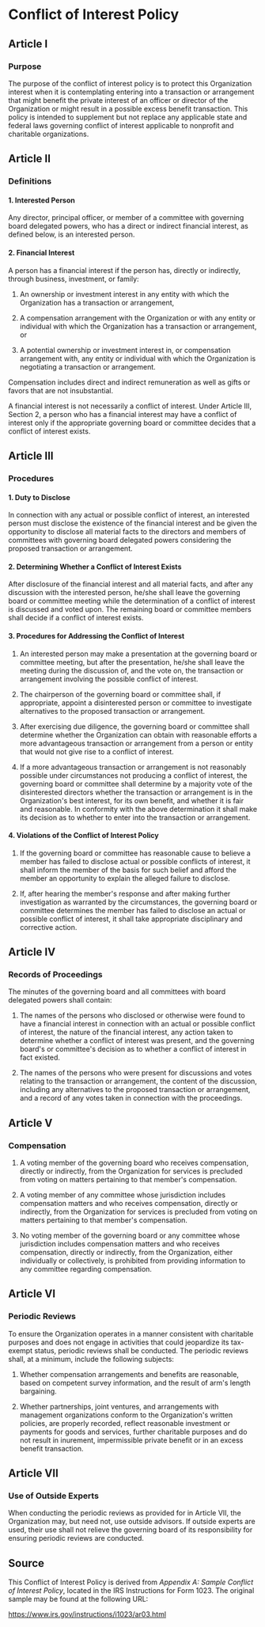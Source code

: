 # Conflict of Interest Policy

## Article I

### Purpose

The purpose of the conflict of interest policy is to protect this Organization interest when it is contemplating entering into a transaction or arrangement that might benefit the private interest of an officer or director of the Organization or might result in a possible excess benefit transaction. This policy is intended to supplement but not replace any applicable state and federal laws governing conflict of interest applicable to nonprofit and charitable organizations.

## Article II

### Definitions

#### 1. Interested Person

Any director, principal officer, or member of a committee with governing board delegated powers, who has a direct or indirect financial interest, as defined below, is an interested person.

#### 2. Financial Interest

A person has a financial interest if the person has, directly or indirectly, through business, investment, or family:

1. An ownership or investment interest in any entity with which the Organization has a transaction or arrangement,

2. A compensation arrangement with the Organization or with any entity or individual with which the Organization has a transaction or arrangement, or

3. A potential ownership or investment interest in, or compensation arrangement with, any entity or individual with which the Organization is negotiating a transaction or arrangement.

Compensation includes direct and indirect remuneration as well as gifts or favors that are not insubstantial.

A financial interest is not necessarily a conflict of interest. Under Article III, Section 2, a person who has a financial interest may have a conflict of interest only if the appropriate governing board or committee decides that a conflict of interest exists.

## Article III

### Procedures

#### 1. Duty to Disclose

In connection with any actual or possible conflict of interest, an interested person must disclose the existence of the financial interest and be given the opportunity to disclose all material facts to the directors and members of committees with governing board delegated powers considering the proposed transaction or arrangement.

#### 2. Determining Whether a Conflict of Interest Exists

After disclosure of the financial interest and all material facts, and after any discussion with the interested person, he/she shall leave the governing board or committee meeting while the determination of a conflict of interest is discussed and voted upon. The remaining board or committee members shall decide if a conflict of interest exists.

#### 3. Procedures for Addressing the Conflict of Interest

1. An interested person may make a presentation at the governing board or committee meeting, but after the presentation, he/she shall leave the meeting during the discussion of, and the vote on, the transaction or arrangement involving the possible conflict of interest.

2. The chairperson of the governing board or committee shall, if appropriate, appoint a disinterested person or committee to investigate alternatives to the proposed transaction or arrangement.

3. After exercising due diligence, the governing board or committee shall determine whether the Organization can obtain with reasonable efforts a more advantageous transaction or arrangement from a person or entity that would not give rise to a conflict of interest.

4. If a more advantageous transaction or arrangement is not reasonably possible under circumstances not producing a conflict of interest, the governing board or committee shall determine by a majority vote of the disinterested directors whether the transaction or arrangement is in the Organization's best interest, for its own benefit, and whether it is fair and reasonable. In conformity with the above determination it shall make its decision as to whether to enter into the transaction or arrangement.

#### 4. Violations of the Conflict of Interest Policy

1. If the governing board or committee has reasonable cause to believe a member has failed to disclose actual or possible conflicts of interest, it shall inform the member of the basis for such belief and afford the member an opportunity to explain the alleged failure to disclose.

2. If, after hearing the member's response and after making further investigation as warranted by the circumstances, the governing board or committee determines the member has failed to disclose an actual or possible conflict of interest, it shall take appropriate disciplinary and corrective action.

## Article IV

### Records of Proceedings

The minutes of the governing board and all committees with board delegated powers shall contain:

1. The names of the persons who disclosed or otherwise were found to have a financial interest in connection with an actual or possible conflict of interest, the nature of the financial interest, any action taken to determine whether a conflict of interest was present, and the governing board's or committee's decision as to whether a conflict of interest in fact existed.

2. The names of the persons who were present for discussions and votes relating to the transaction or arrangement, the content of the discussion, including any alternatives to the proposed transaction or arrangement, and a record of any votes taken in connection with the proceedings.

## Article V

### Compensation

1. A voting member of the governing board who receives compensation, directly or indirectly, from the Organization for services is precluded from voting on matters pertaining to that member's compensation.

2. A voting member of any committee whose jurisdiction includes compensation matters and who receives compensation, directly or indirectly, from the Organization for services is precluded from voting on matters pertaining to that member's compensation.

3. No voting member of the governing board or any committee whose jurisdiction includes compensation matters and who receives compensation, directly or indirectly, from the Organization, either individually or collectively, is prohibited from providing information to any committee regarding compensation.

## Article VI

### Periodic Reviews

To ensure the Organization operates in a manner consistent with charitable purposes and does not engage in activities that could jeopardize its tax-exempt status, periodic reviews shall be conducted. The periodic reviews shall, at a minimum, include the following subjects:

1. Whether compensation arrangements and benefits are reasonable, based on competent survey information, and the result of arm's length bargaining.

2. Whether partnerships, joint ventures, and arrangements with management organizations conform to the Organization's written policies, are properly recorded, reflect reasonable investment or payments for goods and services, further charitable purposes and do not result in inurement, impermissible private benefit or in an excess benefit transaction.

## Article VII

### Use of Outside Experts

When conducting the periodic reviews as provided for in Article VII, the Organization may, but need not, use outside advisors. If outside experts are used, their use shall not relieve the governing board of its responsibility for ensuring periodic reviews are conducted.

## Source

This Conflict of Interest Policy is derived from *Appendix A: Sample Conflict of Interest Policy*, located in the IRS Instructions for Form 1023. The original sample may be found at the following URL:

https://www.irs.gov/instructions/i1023/ar03.html
